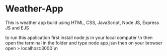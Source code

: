 # Weather-App
This is weather app build using HTML, CSS, JavaScript, Node JS, Express JS and EJS

to run this application first install node js in your local computer \n
then open the terminal in the folder and type node app.js\n
then on your browser open > localhost:3000 \n

